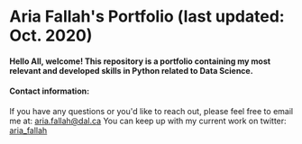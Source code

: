 # Aria Fallah's Portfolio (last updated: Oct. 2020)
#### Hello All, welcome! This repository is a portfolio containing my most relevant and developed skills in Python related to Data Science. 

#### Contact information:
If you have any questions or you'd like to reach out, please feel free to email me at: [aria.fallah@dal.ca](mailto:aria.fallah@dal.ca)
You can keep up with my current work on twitter: [aria_fallah](https://twitter.com/aria_fallah)


